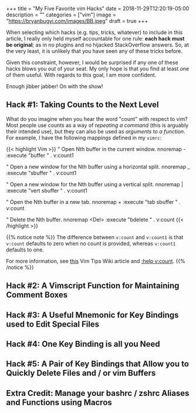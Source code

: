 +++
title = "My Five Favorite vim Hacks"
date = 2018-11-29T12:20:19-05:00
description = ""
categories = ["vim"]
image = "https://bryanbugyi.com/images/BB.jpeg"
draft = true
+++

When selecting which hacks (e.g. tips, tricks, whatever) to include in this article, I really only held myself accountable for one rule: **each hack must be original**; as in no plugins and no hijacked StackOverflow answers. So, at the very least, it is unlikely that you have seen any of these tricks before.

Given this constraint, however, I would be surprised if any one of these hacks blows you out of your seat. My only hope is that you find at least one of them useful. With regards to this goal, I am more confident.

Enough jibber jabber! On with the show!

## Hack #1: Taking Counts to the Next Level
What do you imagine when you hear the word "count" with respect to vim? Most people use counts as a way of *repeating a command* (this is arguably their intended use),  but they can also be used as *arguments to a function*. For example, I have the following mappings defined in my `vimrc`:

{{< highlight Vim >}}
" Open Nth buffer in the current window.
nnoremap - :<C-u>execute "buffer " . v:count1<CR>

" Open a new window for the Nth buffer using a horizontal split.
nnoremap _ :<C-u>execute "sbuffer " . v:count1<CR>

" Open a new window for the Nth buffer using a vertical split.
nnoremap \| :<C-u>execute "vert sbuffer " . v:count1<CR>

" Open the Nth buffer in a new tab.
nnoremap + :<C-u>execute "tab sbuffer " . v:count<CR>

" Delete the Nth buffer.
nnoremap \<Del> :<C-u>execute "bdelete " . v:count<CR>
{{< /highlight >}}

{{% notice note %}}
The difference between `v:count` and `v:count1` is that `v:count` defaults to zero when no count is provided, whereas `v:count1` defaults to one.

For more information, see [this][vcount-w] Vim Tips Wiki article and [:help v:count][vcount-h].
{{% /notice %}}

## Hack #2: A Vimscript Function for Maintaining Comment Boxes

## Hack #3: A Useful Mnemonic for Key Bindings used to Edit Special Files

## Hack #4: One Key Binding is all you Need

## Hack #5: A Pair of Key Bindings that Allow you to Quickly Delete Files and / or vim Buffers

## Extra Credit: Manage your bashrc / zshrc Aliases and Functions using Macros

[vcount-w]: http://vim.wikia.com/wiki/Invoke_a_function_with_a_count_prefix
[vcount-h]: http://vimdoc.sourceforge.net/htmldoc/eval.html#v:count
